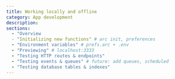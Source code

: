 ```yaml
---
title: Working locally and offline
category: App development
description:
sections:
  - "Overview
  - "Initializing new functions" # arc init, preferences
  - "Environment variables" # prefs.arc + .env
  - "Previewing" # localhost:3333
  - "Testing HTTP routes & endpoints"
  - "Testing events & queues" # future: add queues, scheduled
  - "Testing database tables & indexes"
---
```

